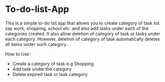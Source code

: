 # To-do-list-App
This is  a simple to-do list app that allows you to create category of task list say work, shopping, school etc. 
and also add tasks under each of the categories created. It also allow deletion of category of task or tasks under each category. However, deletion of category of task
automatically deletes all items under such category.

How to Use:
- Create a category of task e.g Shopping
- Add task under the category 
- Delete expired task or task category
